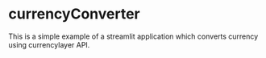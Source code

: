 # currencyConverter
This is a simple example of a streamlit application which converts currency using currencylayer API. 
